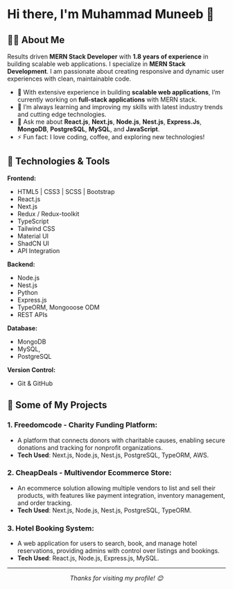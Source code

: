 # Hi there, I'm Muhammad Muneeb 👋

## 👨‍💻 About Me
Results driven **MERN Stack Developer** with **1.8 years of experience** in building scalable web applications. I specialize in **MERN Stack Development**. I am passionate about creating responsive and dynamic user experiences with clean, maintainable code.

- 🔭 With extensive experience in building **scalable web applications**, I’m currently working on **full-stack applications** with MERN stack.
- 🌱 I’m always learning and improving my skills with latest industry trends and cutting edge technologies.
- 💬 Ask me about **React.js**, **Next.js**, **Node.js**, **Nest.js**, **Express.Js**, **MongoDB**, **PostgreSQL**, **MySQL**, and **JavaScript**.
- ⚡ Fun fact: I love coding, coffee, and exploring new technologies!

## 🚀 Technologies & Tools
**Frontend:**
- HTML5 | CSS3 | SCSS | Bootstrap
- React.js
- Next.js
- Redux / Redux-toolkit
- TypeScript
- Tailwind CSS
- Material UI
- ShadCN UI
- API Integration

**Backend:**
- Node.js
- Nest.js
- Python
- Express.js
- TypeORM, Mongooose ODM
- REST APIs

**Database:**
- MongoDB
- MySQL,
- PostgreSQL

**Version Control:**
- Git & GitHub

## 📂 Some of My Projects
### 1. **Freedomcode - Charity Funding Platform**:
   - A platform that connects donors with charitable causes, enabling secure donations and tracking for nonprofit organizations.
   - **Tech Used**: Next.js, Node.js, Nest.js, PostgreSQL, TypeORM, AWS.

### 2. **CheapDeals - Multivendor Ecommerce Store**:
   - An ecommerce solution allowing multiple vendors to list and sell their products, with features like payment integration, inventory management, and order tracking.
   - **Tech Used**: Next.js, Node.js, Nest.js, PostgreSQL, TypeORM.

### 3. **Hotel Booking System**:
   - A web application for users to search, book, and manage hotel reservations, providing admins with control over listings and bookings.
   - **Tech Used**: React.js, Node.js, Express.js, MySQL.

---

<p align="center">
  <i>Thanks for visiting my profile! 😊</i>
</p>

